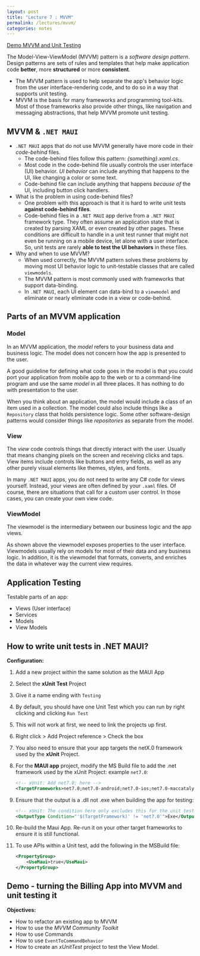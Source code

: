 ```yaml
---
layout: post
title: "Lecture 7 : MVVM"
permalink: /lectures/mvvm/
categories: notes
---
```

[Demo MVVM and Unit Testing](https://github.com/AppDevIII-W24-Code/Demos/tree/main/DemoMvvmAndTesting)

The Model-View-ViewModel (MVVM) pattern is a *software design pattern*. Design patterns are sets of rules and templates that help make application code **better**, more **structured** or more **consistent**. 

- The MVVM pattern is used to help separate the app's behavior logic from the user interface-rendering code, and to do so in a way that supports unit testing.
- MVVM is the basis for many frameworks and programming tool-kits. Most of those frameworks also provide other things, like navigation and messaging abstractions, that help MVVM promote unit testing. 

## MVVM & `.NET MAUI`

- `.NET MAUI` apps that do not use MVVM generally have more code in their *code-behind* files. 
  - The code-behind files follow this pattern: *{something}.xaml.cs*. 
  - Most code in the code-behind file usually controls the user interface (UI) behavior. *UI behavior* can include anything that happens *to* the UI, like changing a color or some text. 
  - Code-behind file can include anything that happens *because of* the UI, including button click handlers.
- What is the problem in using code-behind files?
  - One problem with this approach is that it is hard to write unit tests **against code-behind files**. 
  - Code-behind files in a `.NET MAUI` app derive from a `.NET MAUI` framework type. They often assume an application state that is created by parsing XAML or even created by other pages. These conditions are difficult to handle in a unit test runner that might not even be running on a mobile device, let alone with a user interface. So, unit tests are rarely **able to test the UI behaviors** in these files.
- Why and when to use MVVM?
  - When used correctly, the MVVM pattern solves these problems by moving most UI behavior logic to unit-testable classes that are called `viewmodels`. 
  - The MVVM pattern is most commonly used with frameworks that support data-binding. 
  - In `.NET MAUI`, each UI element can data-bind to a `viewmodel` and eliminate or nearly eliminate code in a view or code-behind.

## Parts of an MVVM application

### Model

In an MVVM application, the *model* refers to your business data and business logic. The model does not concern how the app is presented to the user.

A good guideline for defining what code goes in the model is that you could port your application from mobile app to the web or to a command-line program and use the same *model* in all three places. It has nothing to do with presentation to the user.

When you think about an application, the model would include a class of an item used in a collection. The model could also include things like a `Repository` class that holds persistence logic. Some other software-design patterns would consider things like *repositories* as separate from the model. 

### View

The *view* code controls things that directly interact with the user. Usually that means changing pixels on the screen and receiving clicks and taps. View items include controls like buttons and entry fields, as well as any other purely visual elements like themes, styles, and fonts.

In many `.NET MAUI` apps, you do not need to write any C# code for views yourself. Instead, your views are often defined by your `.xaml` files. Of course, there are situations that call for a custom user control. In those cases, you can create your own view code. 

### ViewModel

The viewmodel is the intermediary between our business logic and the app views.



As shown above the viewmodel exposes properties to the user interface. Viewmodels usually rely on models for most of their data and any business logic. In addition, it is the viewmodel that formats, converts, and enriches the data in whatever way the current view requires.

## Application Testing

Testable parts of an app:

- Views (User interface)
- Services
- Models
- View Models

## How to write unit tests in .NET MAUI?

**Configuration:**

1. Add a new project within the same solution as the MAUI App

2. Select the **xUnit Test** Project 

3. Give it a name ending with `Testing`

4. By default, you should have one Unit Test which you can run by right clicking and clicking `Run Test`

5. This will not work at first, we need to link the projects up first.

6. Right click > Add Project reference > Check the box

7. You also need to ensure that your app targets the netX.0 framework used by the **xUnit** Project.

8. For the **MAUI app** project, modify the MS Build file to add the .net framework used by the xUnit Project: example `net7.0`:

   ```xml
   <!-- xUnit: Add net7.0; here -->
   <TargetFrameworks>net7.0;net7.0-android;net7.0-ios;net7.0-maccatalyst</TargetFrameworks>
   ```

9. Ensure that the output is a .dll not .exe when building the app for testing:

   ```xml
   <!-- xUnit: The condition here only excludes this for the unit test project -->
   <OutputType Condition="'$(TargetFramework)' != 'net7.0'">Exe</OutputType>
   ```

10. Re-build the Maui App. Re-run it on your other target frameworks to ensure it is still functional.

11. To use APIs within a Unit test, add the following in the MSBuild file:

    ```xml
    <PropertyGroup>
    	<UseMaui>true</UseMaui>
    </PropertyGroup>
    ```



## Demo - turning the Billing App into MVVM and unit testing it

**Objectives:**

- How to refactor an existing app to MVVM
- How to use the *MVVM Community Toolkit*
- How to use Commands
- How to use `EventToCommandBehavior` 
- How to create an *xUnitTest* project to test the View Model.